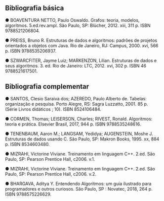 ## Bibliografia básica

● BOAVENTURA NETTO, Paulo Oswaldo. Grafos: teoria, modelos,
algoritmos. 5.ed.rev.ampl. São Paulo, SP: Blücher, 2012. xiii, 311 p. ISBN
9788521206804.

● PREISS, Bruno R. Estruturas de dados e algoritmos: padrões de
projetos orientados a objetos com Java. Rio de Janeiro, RJ: Campus, 2000.
xvi, 566 p. ISBN 9788535206937.

● SZWARCFITER, Jayme Luiz; MARKENZON, Lilian. Estruturas de dados e
seus algoritmos. 3. ed. Rio de Janeiro: LTC, 2012. xvi, 302 p. ISBN
46
9788521617501.


## Bibliografia complementar

● SANTOS, Clesio Saraiva dos; AZEREDO, Paulo Alberto de. Tabelas:
organização e pesquisa. Porto Alegre, RS: Sagra Luzzatto, 2001. 85 p.
(Série Livros didáticos ; 10). ISBN 8524106484.

● CORMEN, Thomas; LEISERSON, Charles; RIVEST, Ronald. Algoritmos:
teoria e prática. Elsevier Brasil, 2017, 944 p. ISBN 9788535248616.

● TENENBAUM, Aaron M.; LANGSAM, Yedidya; AUGENSTEIN, Moshe J.
Estruturas de dados usando C. São Paulo, SP: Makron Books, 1995. xx,
884 p. ISBN 8534603480.

● MIZRAHI, Victorine Viviane. Treinamento em linguagem C++. 2.ed.
São Paulo, SP: Pearson Prentice Hall, c2006. v.1.

● MIZRAHI, Victorine Viviane. Treinamento em linguagem C++. 2.ed.
São Paulo, SP: Pearson Prentice Hall, c2006. v.2.

● BHARGAVA, Aditya Y. Entendendo Algoritmos: um guia ilustrado para
programadores e outros curiosos. São Paulo, SP : Novatec, 2018, 264 p.
ISBN 9788575226629.
